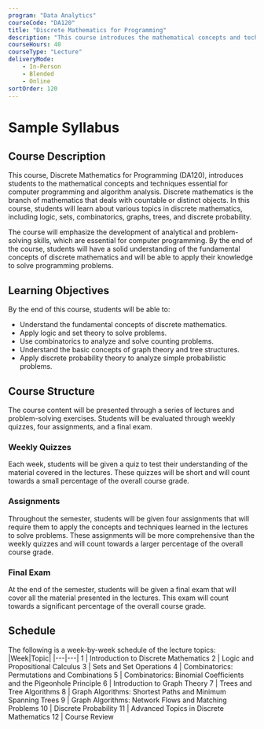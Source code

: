 ```yaml
---
program: "Data Analytics"
courseCode: "DA120"
title: "Discrete Mathematics for Programming"
description: "This course introduces the mathematical concepts and techniques essential for computer programming and algorithm analysis. Topics include logic, sets, combinatorics, graphs, trees, and discrete probability. Emphasis is placed on developing analytical and problem-solving skills."
courseHours: 40
courseType: "Lecture"
deliveryMode:
    - In-Person
    - Blended
    - Online
sortOrder: 120
---
```


# Sample Syllabus
## Course Description
This course, Discrete Mathematics for Programming (DA120), introduces students to the mathematical concepts and techniques essential for computer programming and algorithm analysis. Discrete mathematics is the branch of mathematics that deals with countable or distinct objects. In this course, students will learn about various topics in discrete mathematics, including logic, sets, combinatorics, graphs, trees, and discrete probability.

The course will emphasize the development of analytical and problem-solving skills, which are essential for computer programming. By the end of the course, students will have a solid understanding of the fundamental concepts of discrete mathematics and will be able to apply their knowledge to solve programming problems.

## Learning Objectives
By the end of this course, students will be able to:

- Understand the fundamental concepts of discrete mathematics.
- Apply logic and set theory to solve problems.
- Use combinatorics to analyze and solve counting problems.
- Understand the basic concepts of graph theory and tree structures.
- Apply discrete probability theory to analyze simple probabilistic problems.

## Course Structure
The course content will be presented through a series of lectures and problem-solving exercises. Students will be evaluated through weekly quizzes, four assignments, and a final exam.

### Weekly Quizzes
Each week, students will be given a quiz to test their understanding of the material covered in the lectures. These quizzes will be short and will count towards a small percentage of the overall course grade.

### Assignments
Throughout the semester, students will be given four assignments that will require them to apply the concepts and techniques learned in the lectures to solve problems. These assignments will be more comprehensive than the weekly quizzes and will count towards a larger percentage of the overall course grade.

### Final Exam
At the end of the semester, students will be given a final exam that will cover all the material presented in the lectures. This exam will count towards a significant percentage of the overall course grade.

## Schedule
The following is a week-by-week schedule of the lecture topics:
|Week|Topic|
|---|---|
1 | Introduction to Discrete Mathematics
2 | Logic and Propositional Calculus
3 | Sets and Set Operations
4 | Combinatorics: Permutations and Combinations
5 | Combinatorics: Binomial Coefficients and the Pigeonhole Principle
6 | Introduction to Graph Theory
7 | Trees and Tree Algorithms
8 | Graph Algorithms: Shortest Paths and Minimum Spanning Trees
9 | Graph Algorithms: Network Flows and Matching Problems
10 | Discrete Probability
11 | Advanced Topics in Discrete Mathematics
12 | Course Review